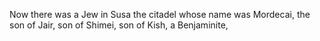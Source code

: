 Now there was a Jew in Susa the citadel whose name was Mordecai, the son of Jair, son of Shimei, son of Kish, a Benjaminite,
